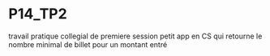 # P14_TP2
travail pratique collegial de premiere session
petit app en CS qui retourne le nombre minimal de billet pour un montant entré
